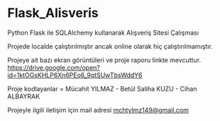 # Flask_Alisveris
Python Flask ile SQLAlchemy kullanarak Alışveriş Sitesi Çalışması

Projede localde çalıştırılmıştır ancak online olarak hiç çalıştırılmamıştır.

Projeye ait bazı ekran görüntüleri ve proje raporu linkte mevcuttur.
https://drive.google.com/open?id=1ktOGsKHLP6Xn6PEo6_9qtSUwTbsWddY6

Proje kodlayanlar = 
Mücahit YILMAZ - 
Betül Saliha KUZU - 
Cihan ALBAYRAK 

Projeyle ilgili iletişim için mail adresi mchtylmz149@gmail.com
